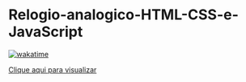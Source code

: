 # Relogio-analogico-HTML-CSS-e-JavaScript
[![wakatime](https://wakatime.com/badge/user/268de5b9-4dbd-4873-9ede-a165e5745754/project/0bf05372-6ae3-4241-9a48-33eca74831af.svg)](https://wakatime.com/badge/user/268de5b9-4dbd-4873-9ede-a165e5745754/project/0bf05372-6ae3-4241-9a48-33eca74831af)

[Clique aqui para visualizar](https://relogio-analogico-html-css-e-js.netlify.app/)
